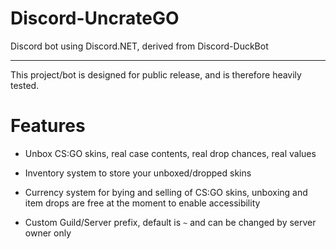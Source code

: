 # Discord-UncrateGO
Discord bot using Discord.NET, derived from Discord-DuckBot

***

This project/bot is designed for public release, and is therefore heavily tested.

# Features

* Unbox CS:GO skins, real case contents, real drop chances, real values

* Inventory system to store your unboxed/dropped skins

* Currency system for bying and selling of CS:GO skins, unboxing and item drops are free at the moment to enable accessibility

* Custom Guild/Server prefix, default is `~` and can be changed by server owner only

